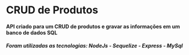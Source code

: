 # CRUD de Produtos
#### API criado para um CRUD de  produtos e gravar as informações em um banco de dados SQL
##### Foram utilizadas as tecnologias: NodeJs - Sequelize - Express - MySql
